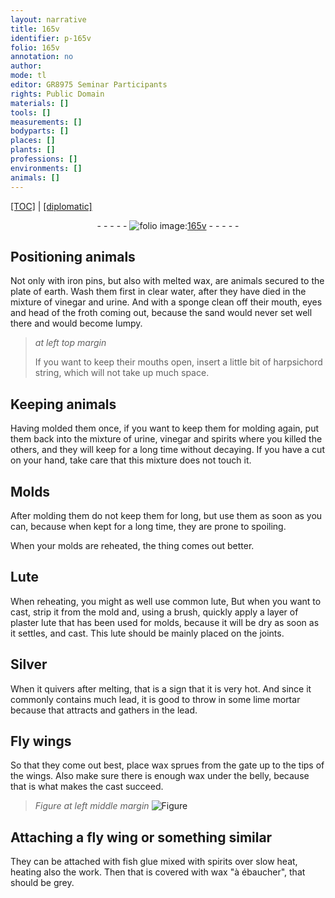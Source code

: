 ```yaml
---
layout: narrative
title: 165v
identifier: p-165v
folio: 165v
annotation: no
author:
mode: tl
editor: GR8975 Seminar Participants
rights: Public Domain
materials: []
tools: []
measurements: []
bodyparts: []
places: []
plants: []
professions: []
environments: []
animals: []
---
```


<p><a href="{{ site.baseurl }}/translation/">[TOC]</a> | <a href="{{ site.baseurl }}/texts/p-165v_tc/">[diplomatic]</a></p><div class="folio" align="center">- - - - - <a href="http://gallica.bnf.fr/ark:/12148/btv1b10500001g/f336.image" target="_blank"><img src="https://cu-mkp.github.io/2017-workshop-edition/assets/photo-icon.png" alt="folio image: " style="display:inline-block; margin-bottom:-3px;"/>165v</a> - - - - - </div>  
  

## Positioning animals

 
Not only with iron pins, but also with melted wax, are animals secured to the plate of earth. Wash them first in clear water, after they have died in the mixture of vinegar and urine. And with a sponge clean off their mouth, eyes and head of the froth coming out, because the sand would never set well there and would become lumpy.
 
> *at left top margin*
> 
> 
>   If you want to keep their mouths open, insert a little bit of harpsichord string, which will not take up much space.
 
 
  

## Keeping animals

 
Having molded them once, if you want to keep them for molding again, put them back into the mixture of urine, vinegar and spirits where you killed the others, and they will keep for a long time without decaying. If you have a cut on your hand, take care that this mixture does not touch it.
 
 
  

## Molds

 
After molding them do not keep them for long, but use them as soon as you can, because when kept for a long time, they are prone to spoiling.
 
When your molds are reheated, the thing comes out better.
 
 
  

## Lute

 
When reheating, you might as well use common lute, But when you want to cast, strip it from the mold and, using a brush, quickly apply a layer of plaster lute that has been used for molds, because it will be dry as soon as it settles, and cast. This lute should be mainly placed on the joints.
 
 
  

## Silver

 
When it quivers after melting, that is a sign that it is very hot. And since it commonly contains much lead, it is good to throw in some lime mortar because that attracts and gathers in the lead.
 
 
  

## Fly wings

 
So that they come out best, place wax sprues from the gate up to the tips of the wings. Also make sure there is enough wax under the belly, because that is what makes the cast succeed.
 
> *Figure*
> *at left middle margin*
> <a href="https://drive.google.com/open?id=0B9-oNrvWdlO5UmhqY1RkWFRhYzg" target="_blank"><img src="https://cu-mkp.github.io/GR8975-edition/assets/photo-icon.png" alt="Figure" style="display:inline-block; margin-bottom:-3px;"/></a>
 
 
  

## Attaching a fly wing or something similar

 
They can be attached with fish glue mixed with spirits over slow heat, heating also the work. Then that is covered with wax "à ébaucher", that should be grey.
 
